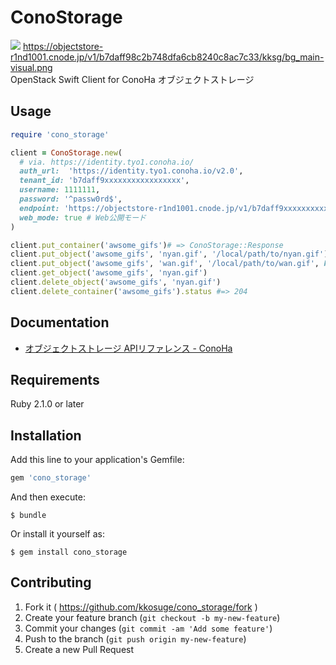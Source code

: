 # ConoStorage

[![](https://objectstore-r1nd1001.cnode.jp/v1/b7daff98c2b748dfa6cb8240c8ac7c33/kksg/bg_main-visual.png)](https://objectstore-r1nd1001.cnode.jp/v1/b7daff98c2b748dfa6cb8240c8ac7c33/kksg/bg_main-visual.png)
https://objectstore-r1nd1001.cnode.jp/v1/b7daff98c2b748dfa6cb8240c8ac7c33/kksg/bg_main-visual.png  
OpenStack Swift Client for ConoHa オブジェクトストレージ

## Usage

```ruby
require 'cono_storage'

client = ConoStorage.new(
  # via. https://identity.tyo1.conoha.io/
  auth_url:  'https://identity.tyo1.conoha.io/v2.0',
  tenant_id: 'b7daff9xxxxxxxxxxxxxxxxx',
  username: 1111111,
  password: '^passw0rd$',
  endpoint: 'https://objectstore-r1nd1001.cnode.jp/v1/b7daff9xxxxxxxxxxxxxxxxx',
  web_mode: true # Web公開モード
)

client.put_container('awsome_gifs')# => ConoStorage::Response
client.put_object('awsome_gifs', 'nyan.gif', '/local/path/to/nyan.gif').url #=> "https://objectstore-...cnode.jp/.../awsome_gifs/nyan.gif"
client.put_object('awsome_gifs', 'wan.gif', '/local/path/to/wan.gif', headers: { 'X-Delete-At' => "1170774000" } ) # Custom Headers
client.get_object('awsome_gifs', 'nyan.gif')
client.delete_object('awsome_gifs', 'nyan.gif')
client.delete_container('awsome_gifs').status #=> 204
```

## Documentation

- [オブジェクトストレージ APIリファレンス - ConoHa](https://www.conoha.jp/docs/)

## Requirements

Ruby 2.1.0 or later

## Installation

Add this line to your application's Gemfile:

```ruby
gem 'cono_storage'
```

And then execute:

    $ bundle

Or install it yourself as:

    $ gem install cono_storage

## Contributing

1. Fork it ( https://github.com/kkosuge/cono_storage/fork )
2. Create your feature branch (`git checkout -b my-new-feature`)
3. Commit your changes (`git commit -am 'Add some feature'`)
4. Push to the branch (`git push origin my-new-feature`)
5. Create a new Pull Request
